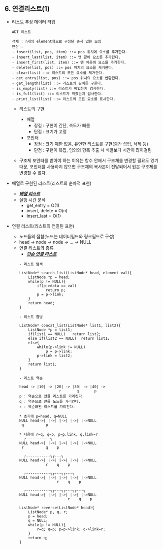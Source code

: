 ## **6. 연결리스트(1)**

- 리스트 추상 데이터 타입

    ```
    ADT 리스트

    객체 : n개의 element형으로 구성된 순서 있는 모임
    연산 :
    - insert(list, pos, item) ::= pos 위치에 요소를 추가한다.
    - insert_last(list, item) ::= 맨 끝에 요소를 추가한다.
    - insert_first(list, item) ::= 맨 처음에 요소를 추가한다.
    - delete(list, pos) ::= pos 위치의 요소를 제거한다.
    - clear(list) ::= 리스트의 모든 요소를 제거한다.
    - get_entry(list, pos) ::= pos 위치의 요소를 반환한다.
    - get_length(list) ::= 리스트의 길이를 구한다.
    - is_empty(list) ::= 리스트가 비었는지 검사한다.
    - is_full(list) ::= 리스트가 꽉찼는지 검사한다.
    - print_list(list) ::= 리스트의 모든 요소를 표시한다.
    ```

    - 리스트의 구현
        - 배열
            - 장점 : 구현이 간단, 속도가 빠름
            - 단점 : 크기가 고정
        - 포인터
            - 장점 : 크기 제한 없음, 유연한 리스트를 구현(중간 삽입, 삭제 등)
            - 단점 : 구현이 복잡, 임의의 항목 추출 시 배열보다 시간이 많이걸림

    - 구조체 포인터를 받아야 하는 이유는 함수 안에서 구조체를 변경할 필요도 있기 때문, 포인터를 사용하지 않으면 구조체의 복사본이 전달되어서 원본 구조체를 변경할 수 없다.

- 배열로 구현된 리스트(리스트의 순차적 표현)
    - [***배열 리스트***](6_ArrayList_20190515.c)
    - 실행 시간 분석
        - get_entry = O(1)
        - insert, delete = O(n)
        - insert_last = O(1)
    
- 연결 리스트(리스트의 연결된 표현)
    - 노드들의 집합(노드는 데이터필드와 링크필드로 구성)
    - head -> node -> node -> ... -> NULL
    - 연결 리스트의 종류
        - [***단순 연결 리스트***](6_ListNode_20190515.c)
        ```
        - 리스트 탐색
        
        ListNode* search_list(ListNode* head, element val){
            ListNode *p = head;
            while(p != NULL){
                if(p->data == val)
                    return p;
                p = p->link;
            }
            return head;
        }
        ```
        ```
        - 리스트 합병

        ListNode* concat_list(ListNode* list1, list2){
            ListNode *p = list1;
            if(list1 == NULL)   return list2;
            else if(list2 == NULL)  return list1;
            else{
                while(p->link != NULL)
                    p = p->link;
                p->link = list2;
            }
            return list1;
        }
        ```
        ```
        - 리스트 역순

        head -> |10| -> |20| -> |30| -> |40| ->
                          r       q       p
        p : 역순으로 만들 리스트를 가리킨다.
        q : 역순으로 만들 노드를 가리킨다.
        r : 역순화된 리스트를 가리킨다.

        * 초기에 p=head, q=NULL
        NULL head->| |->| |->| |->| |->NULL
         q          p
        
        * 다음에 r=q, q=p, p=p.link, q.link=r
          ┌-----------┐            
        NULL head->| |->| |->| |->| |->NULL 
         r          q    p
 
          ┌-----------┐┌---┐
        NULL head->| |->| |->| |->| |->NULL 
                    r    q    p

          ┌-----------┐┌---┐┌---┐
        NULL head->| |->| |->| |->| |->NULL 
                         r    q    p

          ┌-----------┐┌---┐┌---┐┌---┐
        NULL head->| |->| |->| |->| |->NULL
                              r    q    p

        ListNode* reverse(ListNode* head){
            ListNode* p, q, r;
            p = head;
            q = NULL;
            while(p != NULL){
                r=q; q=p; p=p->link; q->link=r;
            }
            return q;
        }
        ```        

